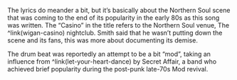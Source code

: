 The lyrics do meander a bit, but it’s basically about the Northern Soul scene that was coming to the end of its popularity in the early 80s as this song was written.  The “Casino” in the title refers to the Northern Soul venue, The ^link(wigan-casino) nightclub. Smith said that he wasn’t putting down the scene and its fans, this was more about documenting its demise.

The drum beat was reportedly an attempt to be a bit “mod”, taking an influence from ^link(let-your-heart-dance) by Secret Affair, a band who achieved brief popularity during the post-punk late-70s Mod revival.
